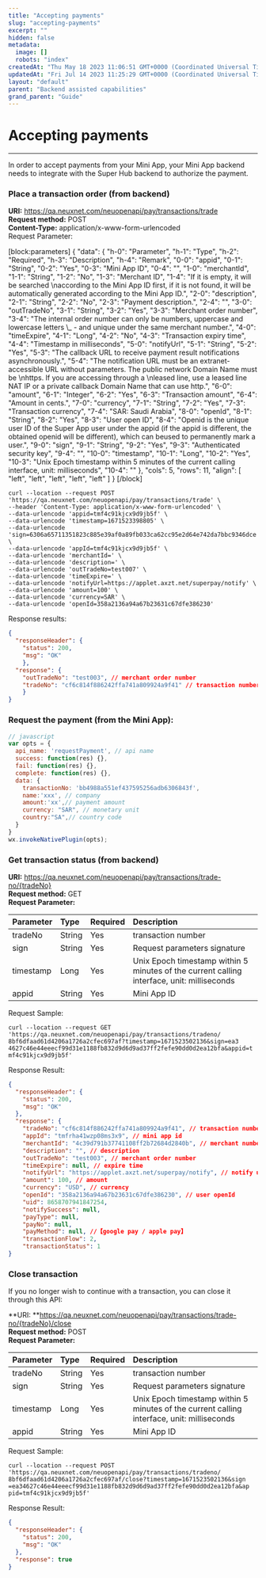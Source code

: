 ```yaml
---
title: "Accepting payments"
slug: "accepting-payments"
excerpt: ""
hidden: false
metadata: 
  image: []
  robots: "index"
createdAt: "Thu May 18 2023 11:06:51 GMT+0000 (Coordinated Universal Time)"
updatedAt: "Fri Jul 14 2023 11:25:29 GMT+0000 (Coordinated Universal Time)"
layout: "default"
parent: "Backend assisted capabilities"
grand_parent: "Guide"
---
```

# Accepting payments 
*** 
In order to accept payments from your Mini App, your Mini App backend needs to integrate with the Super Hub backend to authorize the payment.

### Place a transaction order (from backend)

**URI:** <https://qa.neuxnet.com/neuopenapi/pay/transactions/trade>  
**Request method:** POST  
**Content-Type:** application/x-www-form-urlencoded  
Request Parameter:

[block:parameters]
{
  "data": {
    "h-0": "Parameter",
    "h-1": "Type",
    "h-2": "Required",
    "h-3": "Description",
    "h-4": "Remark",
    "0-0": "appid",
    "0-1": "String",
    "0-2": "Yes",
    "0-3": "Mini App ID",
    "0-4": "",
    "1-0": "merchantId",
    "1-1": "String",
    "1-2": "No",
    "1-3": "Merchant ID",
    "1-4": "If it is empty, it will be searched  \naccording to the Mini App ID first, if it is not found, it will be automatically generated according to the Mini App ID.",
    "2-0": "description",
    "2-1": "String",
    "2-2": "No",
    "2-3": "Payment description.",
    "2-4": "",
    "3-0": "outTradeNo",
    "3-1": "String",
    "3-2": "Yes",
    "3-3": "Merchant order number",
    "3-4": "The internal order number can only be numbers, uppercase and lowercase letters \\_ - and unique under the same merchant number.",
    "4-0": "timeExpire",
    "4-1": "Long",
    "4-2": "No",
    "4-3": "Transaction expiry time",
    "4-4": "Timestamp in milliseconds",
    "5-0": "notifyUrl",
    "5-1": "String",
    "5-2": "Yes",
    "5-3": "The callback URL to receive payment result notifications asynchronously.",
    "5-4": "The notification URL must be an extranet-accessible URL without parameters. The public network  Domain Name must be  \nhttps. If you are accessing through a  \nleased line, use a leased line NAT IP or a private callback Domain Name that can use http.",
    "6-0": "amount",
    "6-1": "Integer",
    "6-2": "Yes",
    "6-3": "Transaction amount",
    "6-4": "Amount in cents.",
    "7-0": "currency",
    "7-1": "String",
    "7-2": "Yes",
    "7-3": "Transaction currency",
    "7-4": "SAR: Saudi Arabia",
    "8-0": "openId",
    "8-1": "String",
    "8-2": "Yes",
    "8-3": "User open ID",
    "8-4": "Openid is the unique user ID of the Super App user under the appid (if the appid is different, the obtained openid will be different), which can beused to permanently mark a user.",
    "9-0": "sign",
    "9-1": "String",
    "9-2": "Yes",
    "9-3": "Authenticated security key",
    "9-4": "",
    "10-0": "timestamp",
    "10-1": "Long",
    "10-2": "Yes",
    "10-3": "Unix Epoch timestamp within 5 minutes of the current calling interface, unit: milliseconds",
    "10-4": ""
  },
  "cols": 5,
  "rows": 11,
  "align": [
    "left",
    "left",
    "left",
    "left",
    "left"
  ]
}
[/block]


```curl
curl --location --request POST 'https://qa.neuxnet.com/neuopenapi/pay/transactions/trade' \
--header 'Content-Type: application/x-www-form-urlencoded' \
--data-urlencode 'appid=tmf4c91kjcx9d9jb5f' \
--data-urlencode 'timestamp=1671523398805' \
--data-urlencode 'sign=6306a65711351823c885e39af0a89fb033ca62cc95e2d64e742da7bbc9346dce' \
--data-urlencode 'appId=tmf4c91kjcx9d9jb5f' \
--data-urlencode 'merchantId=' \
--data-urlencode 'description=' \
--data-urlencode 'outTradeNo=test007' \
--data-urlencode 'timeExpire=' \
--data-urlencode 'notifyUrl=https://applet.axzt.net/superpay/notify' \
--data-urlencode 'amount=100' \
--data-urlencode 'currency=SAR' \
--data-urlencode 'openId=358a2136a94a67b23631c67dfe386230'
```

Response results:

```json
{
  "responseHeader": {
    "status": 200,
    "msg": "OK"
	},
  "response": {
    "outTradeNo": "test003", // merchant order number
    "tradeNo": "cf6c814f886242ffa741a809924a9f41" // transaction number
	}
}
```

### Request the payment (from the Mini App):

```javascript
// javascript
var opts = {
  api_name: 'requestPayment', // api name
  success: function(res) {},
  fail: function(res) {},
  complete: function(res) {},
  data: {
    transactionNo: 'bb4988a551ef437595256adb6306843f',
    name:'xxx', // company
    amount:'xx',// payment amount
    currency: "SAR", // monetary unit
    country:"SA",// country code
  }
}
wx.invokeNativePlugin(opts);
```

### Get transaction status (from backend)

**URI:** <https://qa.neuxnet.com/neuopenapi/pay/transactions/trade-no/{tradeNo}>  
**Request method:** GET  
**Request Parameter:**

| Parameter | Type   | Required | Description                                                                                |
| :-------- | :----- | :------- | :----------------------------------------------------------------------------------------- |
| tradeNo   | String | Yes      | transaction number                                                                         |
| sign      | String | Yes      | Request parameters signature                                                               |
| timestamp | Long   | Yes      | Unix Epoch timestamp within 5 minutes of the current calling interface, unit: milliseconds |
| appid     | String | Yes      | Mini App ID                                                                                |

Request Sample:

```curl
curl --location --request GET
'https://qa.neuxnet.com/neuopenapi/pay/transactions/tradeno/
8bf6dfaad61d4206a1726a2cfec697af?timestamp=1671523502136&sign=ea3
4627c46e44eeecf99d31e1188fb832d9d6d9ad37ff2fefe90dd0d2ea12bfa&appid=t
mf4c91kjcx9d9jb5f'
```

Response Result:

```json
{
  "responseHeader": {
    "status": 200,
    "msg": "OK"
  },
  "response": {
    "tradeNo": "cf6c814f886242ffa741a809924a9f41", // transaction number
    "appId": "tmfrha41wzp08ms3x9", // mini app id
    "merchantId": "4c39d791b37741108ff2b72684d2840b", // merchant number
    "description": "", // description
    "outTradeNo": "test003", // merchant order number
    "timeExpire": null, // expire time
    "notifyUrl": "https://applet.axzt.net/superpay/notify", // notify url
    "amount": 100, // amount
    "currency": "USD", // currency
    "openId": "358a2136a94a67b23631c67dfe386230", // user openId
    "uid": 8658707941847254,
    "notifySuccess": null, 
    "payType": null,
    "payNo": null,
    "payMethod": null, //【google pay / apple pay】
    "transactionFlow": 2,
    "transactionStatus": 1 
}
```

### Close transaction

If you no longer wish to continue with a transaction, you can close it through this API:

**URI: **<https://qa.neuxnet.com/neuopenapi/pay/transactions/trade-no/{tradeNo}/close>  
**Request method:** POST  
**Request Parameter:**

| Parameter | Type   | Required | Description                                                                                |
| :-------- | :----- | :------- | :----------------------------------------------------------------------------------------- |
| tradeNo   | String | Yes      | transaction number                                                                         |
| sign      | String | Yes      | Request parameters signature                                                               |
| timestamp | Long   | Yes      | Unix Epoch timestamp within 5 minutes of the current calling interface, unit: milliseconds |
| appid     | String | Yes      | Mini App ID                                                                                |

Request Sample:

```curl
curl --location --request POST
'https://qa.neuxnet.com/neuopenapi/pay/transactions/tradeno/
8bf6dfaad61d4206a1726a2cfec697af/close?timestamp=1671523502136&sign
=ea34627c46e44eeecf99d31e1188fb832d9d6d9ad37ff2fefe90dd0d2ea12bfa&ap
pid=tmf4c91kjcx9d9jb5f'
```

Response Result:

```json
{
  "responseHeader": {
    "status": 200,
    "msg": "OK"
  },
  "response": true
}
```
